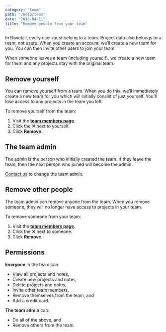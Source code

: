 ```yaml
---
category: "team"
path: "/help/team"
date: "2018-04-11"
title: "Remove people from your team"
---
```


In Dovetail, every user must belong to a team. Project data also belongs to a team, not users. When you create an account, we’ll create a new team for you. You can then invite other users to join your team.

When someone leaves a team (including yourself), we create a new team for them and any projects stay with the original team.

## Remove yourself

You can remove yourself from a team. When you do this, we’ll immediately create a new team for you which will initially consist of just yourself. You’ll lose access to any projects in the team you left.

To remove yourself from the team:

1.  Visit the **[team members page](/team/members)**.
1.  Click the **✕** next to yourself.
1.  Click **Remove**.

## The team admin

The admin is the person who initially created the team. If they leave the team, then the next person who joined will become the admin.

[Contact us](mailto:hello@dovetailapp.com) to change the team admin.

## Remove other people

The team admin can remove anyone from the team. When you remove someone, they will no longer have access to projects in your team.

To remove someone from your team:

1.  Visit the **[team members page](/team/members)**.
1.  Click the **✕** next to someone.
1.  Click **Remove**.

## Permissions

**Everyone** in the team can:

* View all projects and notes,
* Create new projects and notes,
* Delete projects and notes,
* Invite other team members,
* Remove themselves from the team, and
* Add a credit card.

**The team admin** can:

* Do all of the above, and
* Remove others from the team.
